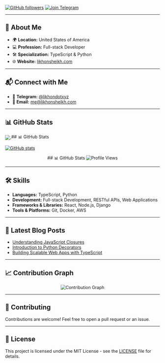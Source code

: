 [![GitHub followers](https://img.shields.io/github/followers/likhonsheikhorg?style=social)](https://github.com/likhonsheikhorg)
[![Join Telegram](https://img.shields.io/badge/Join%20Telegram-2CA5E0?style=social&logo=telegram)](https://t.me/likhondotxyz)

---

## 👋 About Me

- 🌍 **Location:** United States of America
- 💻 **Profession:** Full-stack Developer
- 🛠 **Specialization:** TypeScript & Python
- 🌐 **Website:** [likhonsheikh.com](https://likhonsheikh.com)

---

## 📬 Connect with Me

- 💬 **Telegram:** [@likhondotxyz](https://t.me/likhondotxyz)
- 📧 **Email:** [me@likhonsheikh.com](mailto:me@likhonsheikh.com)

---

## 📊 GitHub Stats

<a href="likhonsheikh.com">
    <img align="center" src="https://github-readme-stats.vercel.app/api/pin/?username=likhonsheikhorg&repo=oAMPP" />
  </a>
## 📊 GitHub Stats

[![GitHub stats](https://github-readme-stats.vercel.app/api?username=likhonsheikhorg)](https://github.com/likhonsheikhorg)
<p align="center">
## 📊 GitHub Stats

  <img src="https://komarev.com/ghpvc/?username=likhonsheikhorg&color=blueviolet&style=for-the-badge" alt="Profile Views">
</p>

---

## 🛠 Skills

- **Languages:** TypeScript, Python
- **Development:** Full-stack Development, RESTful APIs, Web Applications
- **Frameworks & Libraries:** React, Node.js, Django
- **Tools & Platforms:** Git, Docker, AWS

---

## 📝 Latest Blog Posts

<!-- BLOG-POST-LIST:START -->
- [Understanding JavaScript Closures](https://likhonsheikh.com/blog/javascript-closures)
- [Introduction to Python Decorators](https://likhonsheikh.com/blog/python-decorators)
- [Building Scalable Web Apps with TypeScript](https://likhonsheikh.com/blog/scalable-web-apps)
<!-- BLOG-POST-LIST:END -->

---

## 📈 Contribution Graph

<p align="center">
  <img src="https://github-readme-activity-graph.cyclic.app/graph?username=likhonsheikhorg&theme=github" alt="Contribution Graph">
</p>

---

## 🤝 Contributing

Contributions are welcome! Feel free to open a pull request or an issue.

---

## 📝 License

This project is licensed under the MIT License - see the [LICENSE](LICENSE) file for details.
